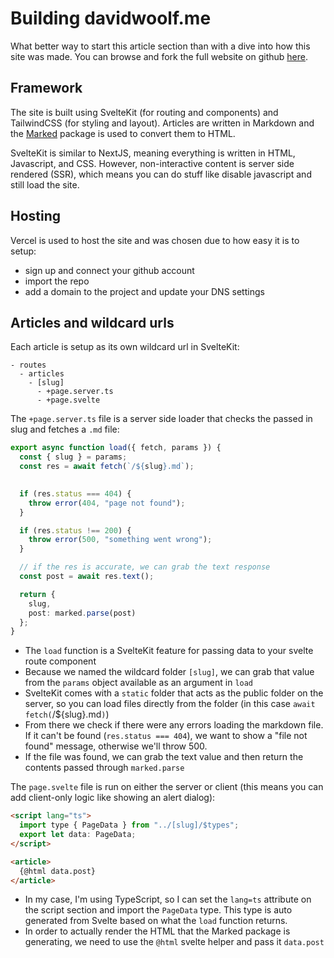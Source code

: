 # Building davidwoolf.me

What better way to start this article section than with a dive into how this site was made. You can browse and fork the full website on github [here](https://github.com/davidwoolf/website).

## Framework 

The site is built using SvelteKit (for routing and components) and TailwindCSS (for styling and layout). Articles are written in Markdown and the [Marked](https://marked.js.org) package is used to convert them to HTML.

SvelteKit is similar to NextJS, meaning everything is written in HTML, Javascript, and CSS. However, non-interactive content is server side rendered (SSR), which means you can do stuff like disable javascript and still load the site.

## Hosting

Vercel is used to host the site and was chosen due to how easy it is to setup:

- sign up and connect your github account
- import the repo
- add a domain to the project and update your DNS settings

## Articles and wildcard urls

Each article is setup as its own wildcard url in SvelteKit:

```
- routes
  - articles
    - [slug]
      - +page.server.ts
      - +page.svelte
```

The `+page.server.ts` file is a server side loader that checks the passed in slug and fetches a `.md` file:

```ts
export async function load({ fetch, params }) {
  const { slug } = params;
  const res = await fetch(`/${slug}.md`);
  

  if (res.status === 404) {
    throw error(404, "page not found");
  }

  if (res.status !== 200) {
    throw error(500, "something went wrong");
  }

  // if the res is accurate, we can grab the text response
  const post = await res.text();

  return {
    slug,
    post: marked.parse(post)
  };
}
```

- The `load` function is a SvelteKit feature for passing data to your svelte route component
- Because we named the wildcard folder `[slug]`, we can grab that value from the `params` object available as an argument in `load`
- SvelteKit comes with a `static` folder that acts as the public folder on the server, so you can load files directly from the folder (in this case `await fetch(`/${slug}.md`)`)
- From there we check if there were any errors loading the markdown file. If it can't be found (`res.status === 404`), we want to show a "file not found" message, otherwise we'll throw 500.
- If the file was found, we can grab the text value and then return the contents passed through `marked.parse`

The `page.svelte` file is run on either the server or client (this means you can add client-only logic like showing an alert dialog):

```html
<script lang="ts">
  import type { PageData } from "../[slug]/$types";
  export let data: PageData;
</script>

<article>
  {@html data.post}
</article>
```

- In my case, I'm using TypeScript, so I can set the `lang=ts` attribute on the script section and import the `PageData` type. This type is auto generated from Svelte based on what the `load` function returns.
- In order to actually render the HTML that the Marked package is generating, we need to use the `@html` svelte helper and pass it `data.post`